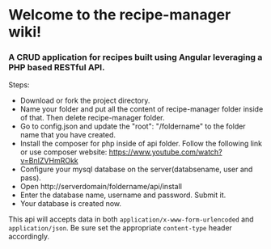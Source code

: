 # Welcome to the recipe-manager wiki!

### A CRUD application for recipes built using Angular leveraging a PHP based RESTful API. 

Steps:
* Download or fork the project directory.
* Name your folder and put all the content of recipe-manager folder inside of that. Then delete recipe-manager folder.
* Go to config.json and update the "root": "/foldername" to the folder name that you have created.
* Install the composer for php inside of api folder. Follow the following link or use composer website:
<https://www.youtube.com/watch?v=BnIZVHmROkk>
* Configure your mysql database on the server(databsename, user and pass).
* Open http://serverdomain/foldername/api/install
* Enter the database name, username and password. Submit it.
* Your database is created now.


This api will accepts data in both `application/x-www-form-urlencoded` and `application/json`. Be sure set the appropriate `content-type` header accordingly.